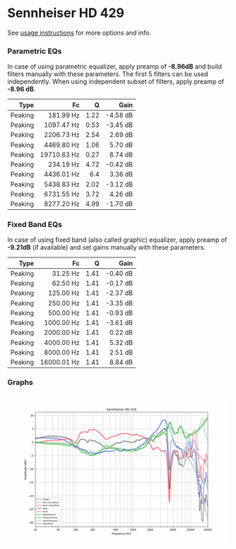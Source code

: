 # Sennheiser HD 429
See [usage instructions](https://github.com/jaakkopasanen/AutoEq#usage) for more options and info.

### Parametric EQs
In case of using parametric equalizer, apply preamp of **-8.96dB** and build filters manually
with these parameters. The first 5 filters can be used independently.
When using independent subset of filters, apply preamp of **-8.96 dB**.

| Type    | Fc          |    Q | Gain     |
|--------:|------------:|-----:|---------:|
| Peaking | 181.99 Hz   | 1.22 | -4.58 dB |
| Peaking | 1097.47 Hz  | 0.53 | -3.45 dB |
| Peaking | 2206.73 Hz  | 2.54 | 2.69 dB  |
| Peaking | 4469.80 Hz  | 1.06 | 5.70 dB  |
| Peaking | 19710.63 Hz | 0.27 | 8.74 dB  |
| Peaking | 234.19 Hz   | 4.72 | -0.42 dB |
| Peaking | 4436.01 Hz  | 6.4  | 3.36 dB  |
| Peaking | 5438.83 Hz  | 2.02 | -3.12 dB |
| Peaking | 6731.55 Hz  | 3.72 | 4.26 dB  |
| Peaking | 8277.20 Hz  | 4.99 | -1.70 dB |

### Fixed Band EQs
In case of using fixed band (also called graphic) equalizer, apply preamp of **-9.21dB**
(if available) and set gains manually with these parameters.

| Type    | Fc          |    Q | Gain     |
|--------:|------------:|-----:|---------:|
| Peaking | 31.25 Hz    | 1.41 | -0.40 dB |
| Peaking | 62.50 Hz    | 1.41 | -0.17 dB |
| Peaking | 125.00 Hz   | 1.41 | -2.37 dB |
| Peaking | 250.00 Hz   | 1.41 | -3.35 dB |
| Peaking | 500.00 Hz   | 1.41 | -0.93 dB |
| Peaking | 1000.00 Hz  | 1.41 | -3.61 dB |
| Peaking | 2000.00 Hz  | 1.41 | 0.22 dB  |
| Peaking | 4000.00 Hz  | 1.41 | 5.32 dB  |
| Peaking | 8000.00 Hz  | 1.41 | 2.51 dB  |
| Peaking | 16000.01 Hz | 1.41 | 8.84 dB  |

### Graphs
![](./Sennheiser%20HD%20429.png)